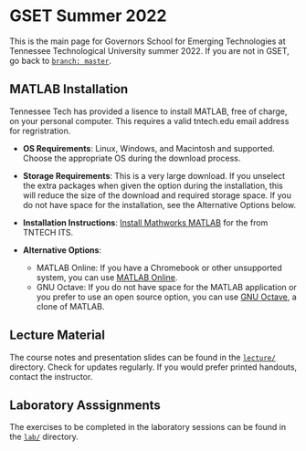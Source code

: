 # GSET Summer 2022
This is the main page for Governors School for Emerging Technologies at Tennessee Technological University summer 2022. 
If you are not in GSET, go back to [`branch: master`](https://github.com/thillRobot/matlab_workshop/tree/master).

## MATLAB Installation 
Tennessee Tech has provided a lisence to install MATLAB, free of charge, on your personal computer. This requires a valid tntech.edu email address for regristration.  

- __OS Requirements__: Linux, Windows, and Macintosh and supported. Choose the appropriate OS during the download process. 

- __Storage Requirements__: This is a very large download. If you unselect the extra packages when given the option during the installation, this will reduce the size of the download and required storage space. If you do not have space for the installation, see the Alternative Options below.   

- __Installation Instructions__: [Install Mathworks MATLAB](https://services.tntech.edu/TDClient/1878/Portal/KB/ArticleDet?ID=112045) for the  from TNTECH ITS.

- __Alternative Options__: 
 	- MATLAB Online: If you have a Chromebook or other unsupported system, you can use [MATLAB Online](https://www.mathworks.com/products/matlab-online.html). 
 	- GNU Octave: If you do not have space for the MATLAB application or you prefer to use an open source option, you can use [GNU Octave](https://www.gnu.org/software/octave/index), a clone of MATLAB.

## Lecture Material
The course notes and presentation slides can be found in the [`lecture/`](https://github.com/thillRobot/matlab_workshop/tree/gset-devel/lecture) directory. Check for updates regularly. If you would prefer printed handouts, contact the instructor.

## Laboratory Asssignments
The exercises to be completed in the laboratory sessions can be found in the [`lab/`](https://github.com/thillRobot/matlab_workshop/tree/gset-devel/lab) directory.  